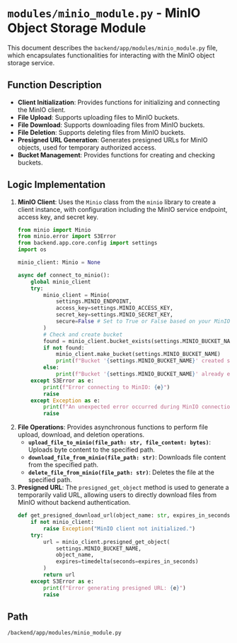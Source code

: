 # `modules/minio_module.py` - MinIO Object Storage Module

This document describes the `backend/app/modules/minio_module.py` file, which encapsulates functionalities for interacting with the MinIO object storage service.

## Function Description
*   **Client Initialization**: Provides functions for initializing and connecting the MinIO client.
*   **File Upload**: Supports uploading files to MinIO buckets.
*   **File Download**: Supports downloading files from MinIO buckets.
*   **File Deletion**: Supports deleting files from MinIO buckets.
*   **Presigned URL Generation**: Generates presigned URLs for MinIO objects, used for temporary authorized access.
*   **Bucket Management**: Provides functions for creating and checking buckets.

## Logic Implementation
1.  **MinIO Client**: Uses the `Minio` class from the `minio` library to create a client instance, with configuration including the MinIO service endpoint, access key, and secret key.
    ```python
    from minio import Minio
    from minio.error import S3Error
    from backend.app.core.config import settings
    import os

    minio_client: Minio = None

    async def connect_to_minio():
        global minio_client
        try:
            minio_client = Minio(
                settings.MINIO_ENDPOINT,
                access_key=settings.MINIO_ACCESS_KEY,
                secret_key=settings.MINIO_SECRET_KEY,
                secure=False # Set to True or False based on your MinIO deployment configuration
            )
            # Check and create bucket
            found = minio_client.bucket_exists(settings.MINIO_BUCKET_NAME)
            if not found:
                minio_client.make_bucket(settings.MINIO_BUCKET_NAME)
                print(f"Bucket '{settings.MINIO_BUCKET_NAME}' created successfully.")
            else:
                print(f"Bucket '{settings.MINIO_BUCKET_NAME}' already exists.")
        except S3Error as e:
            print(f"Error connecting to MinIO: {e}")
            raise
        except Exception as e:
            print(f"An unexpected error occurred during MinIO connection: {e}")
            raise
    ```
2.  **File Operations**: Provides asynchronous functions to perform file upload, download, and deletion operations.
    *   **`upload_file_to_minio(file_path: str, file_content: bytes)`**: Uploads byte content to the specified path.
    *   **`download_file_from_minio(file_path: str)`**: Downloads file content from the specified path.
    *   **`delete_file_from_minio(file_path: str)`**: Deletes the file at the specified path.
3.  **Presigned URL**: The `presigned_get_object` method is used to generate a temporarily valid URL, allowing users to directly download files from MinIO without backend authentication.
    ```python
    def get_presigned_download_url(object_name: str, expires_in_seconds: int = 3600) -> str:
        if not minio_client:
            raise Exception("MinIO client not initialized.")
        try:
            url = minio_client.presigned_get_object(
                settings.MINIO_BUCKET_NAME,
                object_name,
                expires=timedelta(seconds=expires_in_seconds)
            )
            return url
        except S3Error as e:
            print(f"Error generating presigned URL: {e}")
            raise
    ```

## Path
`/backend/app/modules/minio_module.py`
